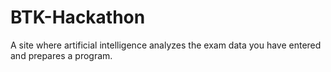 # BTK-Hackathon
A site where artificial intelligence analyzes the exam data you have entered and prepares a program.
